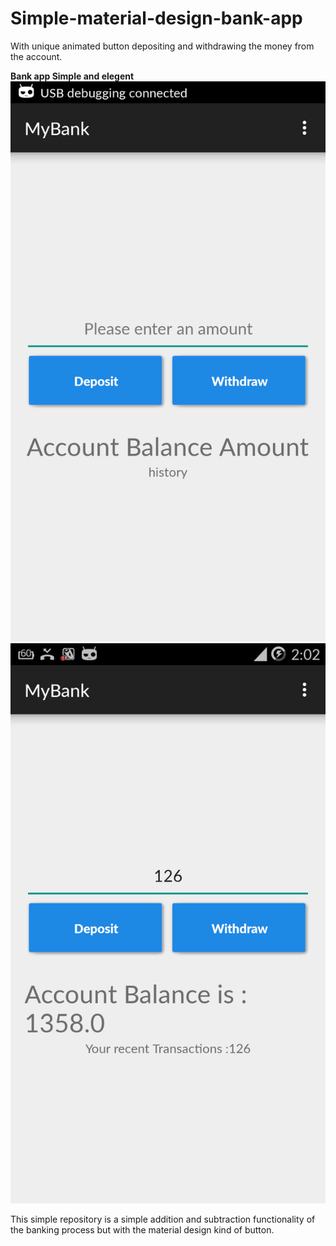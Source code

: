 # Simple-material-design-bank-app
With unique animated button depositing and withdrawing the money from the account.


**Bank app Simple and elegent**  
![Screen](https://github.com/ashokslsk/Simple-material-design-bank-app/blob/master/Screens/screen1.png)  
![Screen](https://github.com/ashokslsk/Simple-material-design-bank-app/blob/master/Screens/screen.png)  

This simple repository is a simple addition and subtraction functionality of the banking process but with the material design kind of button.
